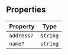 ## Properties

| Property | Type |
| ------ | ------ |
| <a id="address"></a> `address?` | `string` |
| <a id="name"></a> `name?` | `string` |

